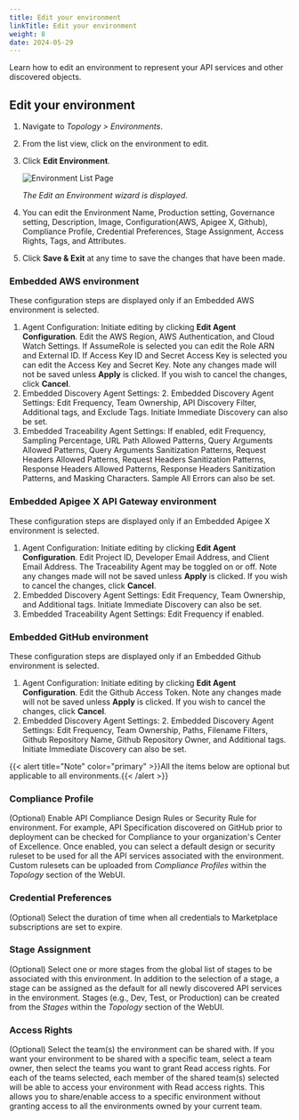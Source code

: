 ```yaml
---
title: Edit your environment
linkTitle: Edit your environment
weight: 8
date: 2024-05-29
---
```


Learn how to edit an environment to represent your API services and other discovered objects.

## Edit your environment

1. Navigate to *Topology > Environments*.
2. From the list view, click on the environment to edit.
3. Click **Edit Environment**.

    ![Environment List Page](/Images/central/Environment_Details_Edit.png)

    *The Edit an Environment wizard is displayed*.

4. You can edit the Environment Name, Production setting, Governance setting, Description, Image, Configuration(AWS, Apigee X, Github), Compliance Profile, Credential Preferences, Stage Assignment, Access Rights, Tags, and Attributes.
5. Click **Save & Exit** at any time to save the changes that have been made.

### Embedded AWS environment

These configuration steps are displayed only if an Embedded AWS environment is selected.

1. Agent Configuration: Initiate editing by clicking **Edit Agent Configuration**. Edit the AWS Region, AWS Authentication, and Cloud Watch Settings. If AssumeRole is selected you can edit the Role ARN and External ID. If Access Key ID and Secret Access Key is selected you can edit the Access Key and Secret Key. Note any changes made will not be saved unless **Apply** is clicked. If you wish to cancel the changes, click **Cancel**.
2. Embedded Discovery Agent Settings: 2. Embedded Discovery Agent Settings: Edit Frequency, Team Ownership, API Discovery Filter, Additional tags, and Exclude Tags. Initiate Immediate Discovery can also be set.
3. Embedded Traceability Agent Settings: If enabled, edit Frequency, Sampling Percentage, URL Path Allowed Patterns, Query Arguments Allowed Patterns, Query Arguments Sanitization Patterns, Request Headers Allowed Patterns, Request Headers Sanitization Patterns, Response Headers Allowed Patterns, Response Headers Sanitization Patterns, and Masking Characters. Sample All Errors can also be set.

### Embedded Apigee X API Gateway environment

These configuration steps are displayed only if an Embedded Apigee X environment is selected.

1. Agent Configuration: Initiate editing by clicking **Edit Agent Configuration**. Edit Project ID, Developer Email Address, and Client Email Address. The Traceability Agent may be toggled on or off. Note any changes made will not be saved unless **Apply** is clicked. If you wish to cancel the changes, click **Cancel**.
2. Embedded Discovery Agent Settings: Edit Frequency, Team Ownership, and Additional tags. Initiate Immediate Discovery can also be set.
3. Embedded Traceability Agent Settings: Edit Frequency if enabled.

### Embedded GitHub environment

These configuration steps are displayed only if an Embedded Github environment is selected.

1. Agent Configuration: Initiate editing by clicking **Edit Agent Configuration**. Edit the Github Access Token. Note any changes made will not be saved unless **Apply** is clicked. If you wish to cancel the changes, click **Cancel**.
2. Embedded Discovery Agent Settings: 2. Embedded Discovery Agent Settings: Edit Frequency, Team Ownership, Paths, Filename Filters, Github Repository Name, Github Repository Owner, and Additional tags. Initiate Immediate Discovery can also be set.

{{< alert title="Note" color="primary" >}}All the items below are optional but applicable to all environments.{{< /alert >}}

### Compliance Profile

(Optional) Enable API Compliance Design Rules or Security Rule for environment.   For example, API Specification discovered on GitHub prior to deployment can be checked for Compliance to your organization's Center of Excellence.  Once enabled, you can select a default design or security ruleset to be used for all the API services associated with the environment. Custom rulesets can be uploaded from *Compliance Profiles* within the *Topology* section of the WebUI.

### Credential Preferences

(Optional) Select the duration of time when all credentials to Marketplace subscriptions are set to expire.

### Stage Assignment

(Optional) Select one or more stages from the global list of stages to be associated with this environment. In addition to the selection of a stage, a stage can be assigned as the default for all newly discovered API services in the environment. Stages (e.g., Dev, Test, or Production) can be created from the *Stages* within the *Topology* section of the WebUI.

### Access Rights

(Optional) Select the team(s) the environment can be shared with. If you want your environment to be shared with a specific team, select a team owner, then select the teams you want to grant Read access rights. For each of the teams selected, each member of the shared team(s) selected will be able to access your environment with Read access rights. This allows you to share/enable access to a specific environment without granting access to all the environments owned by your current team.

